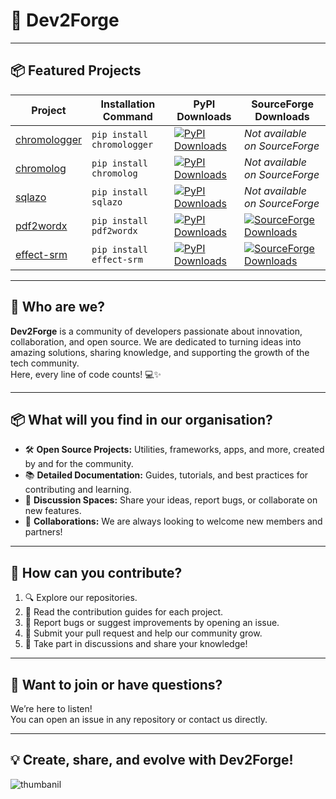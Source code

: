 # 🚀 Dev2Forge

---

## 📦 Featured Projects

| Project      | Installation Command         | PyPI Downloads                                                                                      | SourceForge Downloads                                                                                              |
| ------------- | ----------------------------- | --------------------------------------------------------------------------------------------------- | ------------------------------------------------------------------------------------------------------------------ |
| [chromologger](https://github.com/Dev2Forge/chromologger) | `pip install chromologger` | [![PyPI Downloads](https://static.pepy.tech/badge/chromologger)](https://pepy.tech/projects/chromologger) | _Not available on SourceForge_                                                                                     |
| [chromolog](https://github.com/Dev2Forge/chromolog)       | `pip install chromolog`    | [![PyPI Downloads](https://static.pepy.tech/badge/chromolog)](https://pepy.tech/projects/chromolog)           | _Not available on SourceForge_                                                                                     |
| [sqlazo](https://github.com/Dev2Forge/sqlazo)             | `pip install sqlazo`       | [![PyPI Downloads](https://static.pepy.tech/badge/sqlazo)](https://pepy.tech/projects/sqlazo)                 | _Not available on SourceForge_                                                                                     |
| [pdf2wordx](https://github.com/Dev2Forge/pdf2wordx)       | `pip install pdf2wordx`    | [![PyPI Downloads](https://static.pepy.tech/badge/pdf2wordx)](https://pepy.tech/projects/pdf2wordx)           | [![SourceForge Downloads](https://img.shields.io/sourceforge/dt/pdf-to-word-docx.svg)](https://sourceforge.net/projects/pdf-to-word-docx/files/latest/download)    |
| [effect-srm](https://github.com/Dev2Forge/e-srm) | `pip install effect-srm` | [![PyPI Downloads](https://static.pepy.tech/badge/effect-srm)](https://pepy.tech/projects/effect-srm)         | [![SourceForge Downloads](https://img.shields.io/sourceforge/dt/e-srm.svg)](https://sourceforge.net/projects/e-srm/files/latest/download)                         |

---

## 🌟 Who are we?

**Dev2Forge** is a community of developers passionate about innovation, collaboration, and open source. We are dedicated to turning ideas into amazing solutions, sharing knowledge, and supporting the growth of the tech community.  
Here, every line of code counts! 💻✨

---

## 📦 What will you find in our organisation?

- 🛠️ **Open Source Projects:** Utilities, frameworks, apps, and more, created by and for the community.
- 📚 **Detailed Documentation:** Guides, tutorials, and best practices for contributing and learning.
- 💬 **Discussion Spaces:** Share your ideas, report bugs, or collaborate on new features.
- 🤝 **Collaborations:** We are always looking to welcome new members and partners!

---

## 🚩 How can you contribute?

1. 🔍 Explore our repositories.
2. 📖 Read the contribution guides for each project.
3. 🐛 Report bugs or suggest improvements by opening an issue.
4. 🚀 Submit your pull request and help our community grow.
5. 🎉 Take part in discussions and share your knowledge!

---

## 📣 Want to join or have questions?

We’re here to listen!  
You can open an issue in any repository or contact us directly.

---

## 💡 Create, share, and evolve with Dev2Forge!

![thumbanil](https://cdn.jsdelivr.net/gh/tutosrive/images-projects-srm-trg@main/dev2forge/thumbanil-dev2forge.png)
